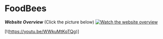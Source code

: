 # FoodBees

__*Website Overview*__
(Click the picture below)
[![Watch the website overview](https://s5.gifyu.com/images/SRDUo.png)](https://youtu.be/WWkuMtKqTQg)

[!(https://youtu.be/WWkuMtKqTQg)]

